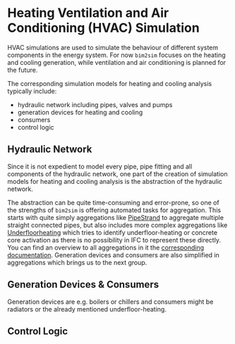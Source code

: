 # Heating Ventilation and Air Conditioning (HVAC) Simulation
HVAC simulations are used to simulate the behaviour of different system 
components in the energy system. For now `bim2sim` focuses on the heating and 
cooling generation, while ventilation and air conditioning is planned for the 
future. 

The corresponding simulation models for heating and cooling analysis typically 
include:
* hydraulic network including pipes, valves and pumps
* generation devices for heating and cooling
* consumers
* control logic 

## Hydraulic Network 
Since it is not expedient to model every pipe, pipe fitting and all components 
of the hydraulic network, one part of the creation of simulation models for 
heating and cooling analysis is the abstraction of the hydraulic network.

The abstraction can be quite time-consuming and error-prone, so one of the 
strengths of `bim2sim` is offering automated tasks for aggregation. This starts
with quite simply aggregations like [PipeStrand](PipeStrand) to aggregate 
multiple straight connected pipes, but also includes more complex aggregations 
like [Underfloorheating](Underfloorheating) which tries to identify 
underfloor-heating or concrete core activation as there is no possibility in IFC
to represent these directly. You can find an overview to all aggregations in it
the [corresponding documentation](aggregations). Generation devices and 
consumers are also simplified in aggregations which brings us to the next group.


## Generation Devices & Consumers
Generation devices are e.g. boilers or chillers and consumers might be radiators 
or the already mentioned underfloor-heating. 




## Control Logic
